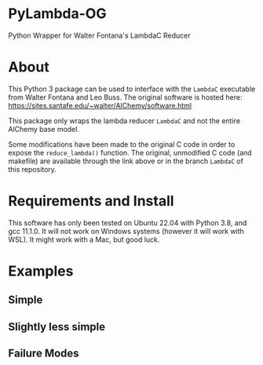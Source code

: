 # PyLambda-OG
Python Wrapper for Walter Fontana's LambdaC Reducer

# About
This Python 3 package can be used to interface with the `LambdaC` executable from Walter Fontana and Leo Buss. The original software is hosted here: https://sites.santafe.edu/~walter/AlChemy/software.html 

This package only wraps the lambda reducer `LambdaC` and not the entire AlChemy base model. 

Some modifications have been made to the original C code in order to expose the `reduce_lambda()` function. The original, unmodified C code (and makefile) are available through the link above or in the branch `LambdaC` of this repository.

# Requirements and Install
This software has only been tested on Ubuntu 22.04 with Python 3.8, and gcc 11.1.0. It will not work on Windows systems (however it will work with WSL). It might work with a Mac, but good luck. 

# Examples

## Simple

## Slightly less simple

## Failure Modes